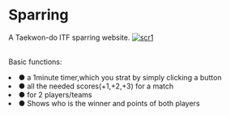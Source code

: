 # Sparring
A Taekwon-do ITF sparring website.
<a href="https://ibb.co/eGThBF"><img src="https://image.ibb.co/iONW5a/scr1.jpg" alt="scr1" border="0"></a><br /><a target='_blank' href='https://imgbb.com/'></a><br />

 Basic functions:
 <li>● a 1minute timer,which you strat by simply clicking a button </li>
 <li>● all the needed scores(+1,+2,+3) for a match </li>
 <li>● for 2 players/teams</li>
 <li>● Shows who is the winner and points of both players</li>
